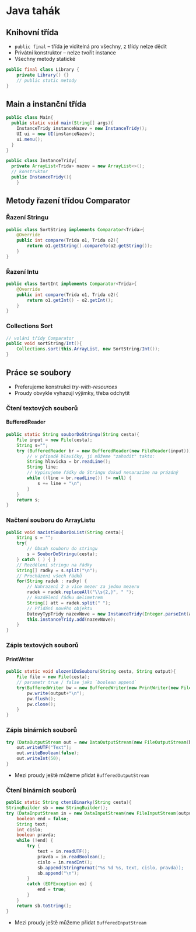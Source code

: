 # Java tahák

## Knihovní třída

* `public final` – třída je viditelná pro všechny, z třídy nelze dědit
* Privátní konstruktor – nelze tvořit instance
* Všechny metody statické

```java
public final class Library {
    private Library() {}
    // public static metody
}
```

## Main a instanční třída

```java
public class Main{
  public static void main(String[] args){
    InstanceTridy instanceNazev = new InstanceTridy();
    UI ui = new UI(instanceNazev);
    ui.menu();
  }
}
```

```java
public class InstanceTridy{
  private ArrayList<Trida> nazev = new ArrayList<>();
  // konstruktor
  public InstanceTridy(){
    }
```

## Metody řazení třídou Comparator
### Řazení Stringu
```java
public class SortString implements Comparator<Trida>{
    @Override
    public int compare(Trida o1, Trida o2){
        return o1.getString().compareTo(o2.getString());
    }
}
```
### Řazení Intu
```java
public class SortInt implements Comparator<Trida>{
    @Override
    public int compare(Trida o1, Trida o2){
        return o1.getInt() - o2.getInt();
    }
}
```
### Collections Sort
```java
// volání třídy Comparator
public void sortString/Int(){
    Collections.sort(this.ArrayList, new SortString/Int());
}
```

## Práce se soubory

* Preferujeme konstrukci _try-with-resources_
* Proudy obvykle vyhazují výjimky, třeba odchytit

### Čtení textových souborů

#### BufferedReader

```java
public static String souborDoStringu(String cesta){
    File input = new File(cesta);
    String s="";
    try (BufferedReader br = new BufferedReader(new FileReader(input))) {
        // v případě hlavičky, ji můžeme "zahodit" takto:
        String hlavicka = br.readLine();
        String line;
        // Vypisujeme řádky do Stringu dokud nenarazíme na prázdný
        while ((line = br.readLine()) != null) {
            s += line + "\n";
        }
    }
    return s;
}
```

### Načtení souboru do ArrayListu

```java
public void nacistSouborDoList(String cesta){
    String s = "";
    try{
        // Obsah souboru do stringu
        s = SouborDoStringu(cesta);
    } catch ( ) { }
    // Rozdělení stringu na řádky
    String[] radky = s.split("\n");
    // Procházení všech řádků
    for(String radek : radky) {
        // Nahrazení 2 a více mezer za jednu mezeru
        radek = radek.replaceAll("\\s{2,}", " ");
        // Rozdělení řádku delimetrem
        String[] att = radek.split(" ");
        // Přidání nového objektu
        DatovyTypTridy nazevNove = new InstanceTridy(Integer.parseInt(att[0]), att[1]);
        this.instanceTridy.add(nazevNove);
    }
}
```

### Zápis textových souborů

#### PrintWriter

```java
public static void ulozeniDoSouboru(String cesta, String output){
    File file = new File(cesta);
    // parametr true / false jako `boolean append`
    try(BufferedWriter bw = new BufferedWriter(new PrintWriter(new FileWriter(file, true/false))){
        pw.write(output+"\n");
        pw.flush();
        pw.close();
    }
}
```

### Zápis binárních souborů

```java
try (DataOutputStream out = new DataOutputStream(new FileOutputStream(binaryFile))) {
    out.writeUTF("Text");
    out.writeBoolean(false);
    out.writeInt(50);
}
```

* Mezi proudy ještě můžeme přidat `BufferedOutputStream`

### Čtení binárních souborů

```java
public static String cteniBinarky(String cesta){
StringBuilder sb = new StringBuilder();
try (DataInputStream in = new DataInputStream(new FileInputStream(output))) {
    boolean end = false;
    String text;
    int cislo;
    boolean pravda;
    while (!end) {
        try {
            text = in.readUTF();
            pravda = in.readBoolean();
            cislo = in.readInt();
            sb.append(StringFormat("%s %d %s, text, cislo, pravda));
            sb.append("\n");
        }
        catch (EOFException ex) {
            end = true;
        }
    }
    return sb.toString();
}
```

* Mezi proudy ještě můžeme přidat `BufferedInputStream`

